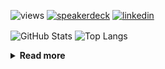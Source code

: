 ![views](https://komarev.com/ghpvc/?username=chck&color=blueviolet)
[![speakerdeck](https://img.shields.io/badge/Speaker_Deck-chck-8a2be2?style=flat-square&logo=speaker-deck)](https://speakerdeck.com/chck)
[![linkedin](https://img.shields.io/badge/LinkedIn-chck-8a2be2?style=flat-square&logo=linkedin)](https://www.linkedin.com/in/chck/)

<p align="left"> 
  <img alt="GitHub Stats" align="center" height="150" src="https://github-readme-stats-nine-umber-51.vercel.app/api?username=chck&count_private=true&show_icons=true&hide_title=true&theme=buefy" />
  <img alt="Top Langs" align="center" height="150" src="https://github-readme-stats-nine-umber-51.vercel.app/api/top-langs/?username=chck&layout=compact&count_private=true&show_icons=true&hide_title=true&theme=buefy" />
</p>

<details>
  <summary><b>Read more</b></summary>
  <br>

  <!--START_SECTION:waka-->
**🐱 My GitHub Data** 

> 📦 78.4 kB Used in GitHub's Storage 
 > 
> 🏆 282 Contributions in the Year 2024
 > 
> 💼 Opted to Hire
 > 
> 📜 133 Public Repositories 
 > 
> 🔑 21 Private Repositories 
 > 
**I'm a Night 🦉** 

```text
🌞 Morning                837 commits         ███░░░░░░░░░░░░░░░░░░░░░░   13.43 % 
🌆 Daytime                1975 commits        ████████░░░░░░░░░░░░░░░░░   31.68 % 
🌃 Evening                1797 commits        ███████░░░░░░░░░░░░░░░░░░   28.83 % 
🌙 Night                  1625 commits        ███████░░░░░░░░░░░░░░░░░░   26.07 % 
```
📅 **I'm Most Productive on Thursday** 

```text
Monday                   1272 commits        █████░░░░░░░░░░░░░░░░░░░░   20.40 % 
Tuesday                  971 commits         ████░░░░░░░░░░░░░░░░░░░░░   15.58 % 
Wednesday                1051 commits        ████░░░░░░░░░░░░░░░░░░░░░   16.86 % 
Thursday                 1394 commits        ██████░░░░░░░░░░░░░░░░░░░   22.36 % 
Friday                   628 commits         ███░░░░░░░░░░░░░░░░░░░░░░   10.07 % 
Saturday                 365 commits         █░░░░░░░░░░░░░░░░░░░░░░░░   05.85 % 
Sunday                   553 commits         ██░░░░░░░░░░░░░░░░░░░░░░░   08.87 % 
```


📊 **This Week I Spent My Time On** 

```text
💬 Programming Languages: 
Other                    16 hrs 40 mins      ██████████████████████░░░   86.98 % 
YAML                     42 mins             █░░░░░░░░░░░░░░░░░░░░░░░░   03.71 % 
Python                   34 mins             █░░░░░░░░░░░░░░░░░░░░░░░░   03.02 % 
Markdown                 13 mins             ░░░░░░░░░░░░░░░░░░░░░░░░░   01.19 % 
Terraform                11 mins             ░░░░░░░░░░░░░░░░░░░░░░░░░   00.98 % 

🔥 Editors: 
Chrome                   16 hrs 27 mins      █████████████████████░░░░   85.83 % 
PyCharm                  1 hr 46 mins        ██░░░░░░░░░░░░░░░░░░░░░░░   09.23 % 
Neovim                   39 mins             █░░░░░░░░░░░░░░░░░░░░░░░░   03.45 % 
Obsidian                 13 mins             ░░░░░░░░░░░░░░░░░░░░░░░░░   01.17 % 
Rustrover                3 mins              ░░░░░░░░░░░░░░░░░░░░░░░░░   00.32 % 
```

**I Mostly Code in Python** 

```text
Python                   43 repos            █████████░░░░░░░░░░░░░░░░   34.13 % 
Jupyter Notebook         18 repos            ████░░░░░░░░░░░░░░░░░░░░░   14.29 % 
Rust                     7 repos             █░░░░░░░░░░░░░░░░░░░░░░░░   05.56 % 
TypeScript               4 repos             █░░░░░░░░░░░░░░░░░░░░░░░░   03.17 % 
Astro                    1 repo              ░░░░░░░░░░░░░░░░░░░░░░░░░   00.79 % 
```



**Timeline**

![Lines of Code chart](https://raw.githubusercontent.com/chck/chck/main/assets/bar_graph.png)


 Last Updated on 2024-05-03 01:26 UTC
<!--END_SECTION:waka-->
</details>

